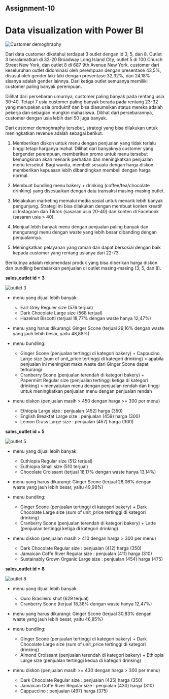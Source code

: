 ## Assignment-10
# Data visualization with Power BI

![Customer demoghraphy](https://user-images.githubusercontent.com/127901613/229225264-0bf2c92a-4f1e-4b24-a535-fd96071f9e48.PNG)

Dari data customer diketahui terdapat 3 outlet dengan id 3, 5, dan 8. Outlet 3 beralamatkan di 32-20 Broadway Long Island City, outlet 5 di 100 Church Street New York, dan outlet 8 di 687 9th Avenue New York.
customer dari keseluruhan outlet didominasi oleh perempuan dengan presentase 43,5%, disusul oleh gender laki-laki dengan presentase 32,32%, dan 24,18% sisanya adalah gender lainnya. Dari ketiga outlet semuanya memiliki customer paling banyak perempuan.

Dilihat dari persebaran umurnya, customer paling banyak pada rentang usia 30-40. Tetapi 7 usia customer paling banyak berada pada rentang 23-32 yang merupakan usia produktif dan bisa diasumsikan status mereka adalah pekerja dan sebagian mungkin mahasiswa. Dilihat dari persebarannya, customer dengan usia lebih dari 50 juga banyak.

Dari customer demoghraphy tersebut, strategi yang bisa dilakukan untuk meningkatkan revenue adalah sebagai berikut.

1. Memberikan diskon untuk menu dengan penjualan yang tidak terlalu tinggi tetapi harganya mahal.
Dilihat dari banyaknya customer yang bergender perempuan, memberikan promo untuk menu tersebut kemungkinan akan menarik perhatian dan meningkatkan penjualan menu tersebut. Bagi wanita, membeli sesuatu dengan harga diskon memberikan kepuasan lebih dibandingkan membeli dengan harga normal.

2. Membuat bundling menu bakery + drinking (coffee/tea/chocolate drinking) yang disesuaikan dengan data transaksi masing-masing outlet.

3. Melakukan marketing memalui media sosial untuk menarik lebih banyak pengunjung.
Strategi ini bisa dilakukan dengan membuat konten kreatif di Instagram dan Tiktok (sasaran usia 20-40) dan konten di Facebook (sasaran usia > 40).

4. Menjual lebih banyak menu dengan penjualan paling banyak dan mengurangi menu dengan waste yang lebih besar dibanding dengan penjualannya.

5. Meningkatkan pelayanan yang ramah dan dapat bersosial dengan baik kepada customer yang rentang usianya dari 22-73.


Berikutnya adalah rekomendasi produk yang bisa diberikan harga diskon dan bundling berdasarkan penjualan di outlet masing-masing (3, 5, dan 8).


**sales_outlet id = 3**

![outlet 3](https://user-images.githubusercontent.com/127901613/229225376-dba6b1a9-8148-4266-a3dd-fd147905ceb3.PNG)

- menu yang dijual lebih banyak:
  + Earl Grey Reguler size (576 terjual)
  + Dark Chocolate Large size (568 terjual)
  + Hazelnut Biscotti (terjual 18,77% dengan waste hanya 12,47%)

- menu yang harus dikurangi: Ginger Scone (terjual 29,16% dengan waste yang jauh lebih besar, yaitu 48,88%)

- menu bundling:
  + Ginger Scone (penjualan tertinggi di kategori bakery) + Cappucino Large size (sum of unit_price tertinggi di kategori drinking) > apabila penjualan ini meningkat maka waste dari Ginger Scone dapat terkurangi
  + Cranberry Scone (penjualan terendah di kategori bakery) + Papermint Regular size (penjualan tertinggi ketiga di kategori drinking) > menyatukan menu dengan penjualan rendah dan tinggi untuk meningkatkan penjualan menu dengan penjualan rendah

- menu diskon (penjualan masih > 450 dengan harga >= 300 per menu)
  + Ethiopia Large size : penjualan (452) harga (350)
  + English Breakfat Large size : penjualan (459) harga (300)
  + Lemon Grass Large size : penjualan (457) harga (300)


**sales_outlet id = 5**

![outlet 5](https://user-images.githubusercontent.com/127901613/229225426-85eb0d07-01e2-4178-94d5-b4af4ca8279e.PNG)

- menu yang dijual lebih banyak:
  + Euthiopia Regular size (512 terjual)
  + Euthiopia Small size (510 terjual)
  + Chocolate Croissant (terjual 18,17% dengan waste hanya 13,14%)

- menu yang harus dikurangi: Ginger Scone (terjual 28,06% dengan waste yang jauh lebih besar, yaitu 49,98%)

- menu bundling:
  + Ginger Scone (penjualan tertinggi di kategori bakery) + Dark Chocolate Large size (sum of unit_price tertinggi di kategori drinking)
  + Cranberry Scone (penjualan terendah di kategori bakery) + Latte (penjualan tertinggi ketiga di kategori drinking)

- menu diskon (penjualan masih > 410 dengan harga > 300 per menu)
  + Dark Chocolate Regular size : penjualan (412) harga (350)
  + Jamaican Coffe River Regular size : penjualan (411) harga (310)
  + Sustainably Grown Organic Large size : penjualan (454) harga (475)


**sales_outlet id = 8**

![outlet 8](https://user-images.githubusercontent.com/127901613/229225400-cab4a7e7-054a-42c4-8279-5a2f89785e74.PNG)

- menu yang dijual lebih banyak:
  + Ouro Brasileiro shot (629 terjual)
  + Cranberry Scone (terjual 18,38% dengan waste hanya 12,47%)

- menu yang harus dikurangi: Ginger Scone (terjual 30,83% dengan waste yang jauh lebih besar, yaitu 46,85%)

- menu bundling:
  + Ginger Scone (penjualan tertinggi di kategori bakery) + Dark Chocolate Large size (sum of unit_price tertinggi di kategori drinking)
  + Almond Croissant (penjualan terendah di kategori bakery) + Ethiopia Large size (penjualan tertinggi kedua di kategori drinking)

- menu diskon (penjualan masih >= 430 dengan harga > 300 per menu)
  + Dark Chocolate Regular size : penjualan (435) harga (350)
  + Jamaican Coffe River Regular size : penjualan (430) harga (310)
  + Cappuccino : penjualan (497) harga (375)
